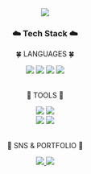 <div align=center>
	<img src="https://capsule-render.vercel.app/api?type=waving&color=CCB3FF&height=200&section=header&text=Yezanee%20Github!&fontSize=90" />		

</div>
<div align=center>
	<h3>☁️ Tech Stack ☁️</h3>
	<p>🍀 LANGUAGES 🍀</p>
</div>
<div align="center">
	<img src="https://img.shields.io/badge/Java-007396?style=flat&logo=Conda-Forge&logoColor=white" />
	<img src="https://img.shields.io/badge/Spring-6DB33F?style=flat&logo=Spring&logoColor=white" />
	<img src="https://img.shields.io/badge/C-A8B9CC?style=flat&logo=C&logoColor=white" />
	<img src="https://img.shields.io/badge/C++-00599C?style=flat&logo=cplusplus&logoColor=white" />
	<br>
</div>
<br>
<div align=center>
	<p>🌸 TOOLS 🌸</p>
</div>
<div align=center>
	<img src="https://img.shields.io/badge/intellij%20IDEA-2C2255?style=flat&logo=intellijidea&logoColor=white" />
	<img src="https://img.shields.io/badge/Visual%20Studio%20Code-007ACC?style=flat&logo=VisualStudioCode&logoColor=white" />
	<br>
	<img src="https://img.shields.io/badge/git-F05032?style=flat&logo=git&logoColor=white" />
	<img src="https://img.shields.io/badge/GitHub-181717?style=flat&logo=GitHub&logoColor=white" />
</div>
<br>
<div align=center>
	<p>🌼 SNS & PORTFOLIO 🌼</p>
</div>
<div align=center>
	<a href="">
		<img src="https://img.shields.io/badge/Portfolio-FF3633?style=flat&logo=Micro.blog&logoColor=white" />
	</a>
	<a href="https://velog.io/@yezanee/posts">
		<img src="https://img.shields.io/badge/velog-20C997?style=flat&logo=velog&logoColor=white" />
	</a>
	<br>
</div>
